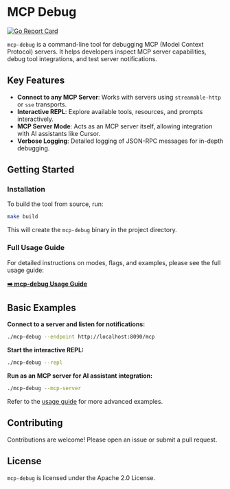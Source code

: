 # MCP Debug

[![Go Report Card](https://goreportcard.com/badge/github.com/giantswarm/mcp-debug)](https://goreportcard.com/report/github.com/giantswarm/mcp-debug)

`mcp-debug` is a command-line tool for debugging MCP (Model Context Protocol) servers. It helps developers inspect MCP server capabilities, debug tool integrations, and test server notifications.

## Key Features

- **Connect to any MCP Server**: Works with servers using `streamable-http` or `sse` transports.
- **Interactive REPL**: Explore available tools, resources, and prompts interactively.
- **MCP Server Mode**: Acts as an MCP server itself, allowing integration with AI assistants like Cursor.
- **Verbose Logging**: Detailed logging of JSON-RPC messages for in-depth debugging.

## Getting Started

### Installation

To build the tool from source, run:
```bash
make build
```
This will create the `mcp-debug` binary in the project directory.

### Full Usage Guide

For detailed instructions on modes, flags, and examples, please see the full usage guide:

**[➡️ mcp-debug Usage Guide](./docs/usage.md)**

## Basic Examples

**Connect to a server and listen for notifications:**
```bash
./mcp-debug --endpoint http://localhost:8090/mcp
```

**Start the interactive REPL:**
```bash
./mcp-debug --repl
```

**Run as an MCP server for AI assistant integration:**
```bash
./mcp-debug --mcp-server
```

Refer to the [usage guide](./docs/usage.md) for more advanced examples.

## Contributing

Contributions are welcome! Please open an issue or submit a pull request.

## License

`mcp-debug` is licensed under the Apache 2.0 License. 